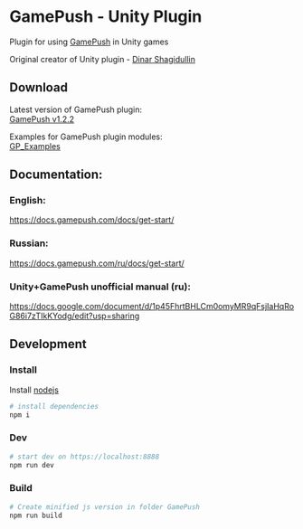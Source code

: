 # GamePush - Unity Plugin 
Plugin for using [GamePush](https://gamepush.com/?r=NzQ4) in Unity games


Original creator of Unity plugin - [Dinar Shagidullin](https://gitlab.com/shagidullin)

## Download
Latest version of GamePush plugin:  
[GamePush v1.2.2](https://github.com/GamePushService/GamePush-Unity-plugin/blob/main/Releases/GamePush/GamePush%20v1.2.2.unitypackage)


Examples for GamePush plugin modules:  
[GP_Examples](https://github.com/GamePushService/GamePush-Unity-plugin/blob/main/Releases/GamePush/GP_Examples.unitypackage)

##

## Documentation:

### English:
https://docs.gamepush.com/docs/get-start/

### Russian:
https://docs.gamepush.com/ru/docs/get-start/

### Unity+GamePush unofficial manual (ru):
https://docs.google.com/document/d/1p45FhrtBHLCm0omyMR9qFsjIaHqRoG86i7zTIkKYodg/edit?usp=sharing
##

## Development

### Install

Install [nodejs](https://nodejs.org/en/)

```sh 
# install dependencies
npm i
```

### Dev


```sh 
# start dev on https://localhost:8888
npm run dev
```

### Build


```sh 
# Create minified js version in folder GamePush
npm run build
```

